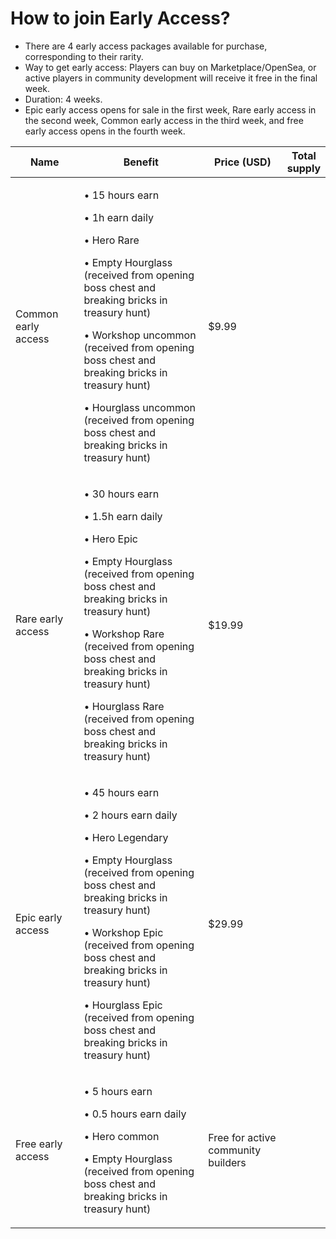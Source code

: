 # How to join Early Access?

* There are 4 early access packages available for purchase, corresponding to their rarity.
* Way to get early access: Players can buy on Marketplace/OpenSea, or active players in community development will receive it free in the final week.
* Duration: 4 weeks.
* Epic early access opens for sale in the first week, Rare early access in the second week, Common early access in the third week, and free early access opens in the fourth week.

<table><thead><tr><th width="143">Name</th><th width="377">Benefit</th><th width="163">Price (USD)</th><th data-hidden>Total supply</th></tr></thead><tbody><tr><td>Common early access</td><td><p>• 15 hours earn </p><p>• 1h earn daily </p><p>• Hero Rare </p><p>• Empty Hourglass (received from opening boss chest and breaking bricks in treasury hunt) </p><p>• Workshop uncommon (received from opening boss chest and breaking bricks in treasury hunt)</p><p> • Hourglass uncommon (received from opening boss chest and breaking bricks in treasury hunt)</p></td><td>$9.99</td><td></td></tr><tr><td>Rare early access</td><td><p>• 30 hours earn </p><p>• 1.5h earn daily </p><p>• Hero Epic </p><p>• Empty Hourglass (received from opening boss chest and breaking bricks in treasury hunt) </p><p>• Workshop Rare (received from opening boss chest and breaking bricks in treasury hunt) </p><p>• Hourglass Rare (received from opening boss chest and breaking bricks in treasury hunt)</p></td><td>$19.99</td><td></td></tr><tr><td>Epic early access</td><td><p>• 45 hours earn </p><p>• 2 hours earn daily </p><p>• Hero Legendary </p><p>• Empty Hourglass (received from opening boss chest and breaking bricks in treasury hunt) </p><p>• Workshop Epic (received from opening boss chest and breaking bricks in treasury hunt) </p><p>• Hourglass Epic (received from opening boss chest and breaking bricks in treasury hunt)</p></td><td>$29.99</td><td></td></tr><tr><td>Free early access</td><td><p>• 5 hours earn </p><p>• 0.5 hours earn daily </p><p>• Hero common </p><p>• Empty Hourglass (received from opening boss chest and breaking bricks in treasury hunt)</p></td><td>Free for active community builders</td><td></td></tr></tbody></table>
